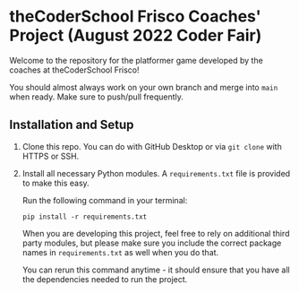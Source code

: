 # theCoderSchool Frisco Coaches' Project (August 2022 Coder Fair)

Welcome to the repository for the platformer game developed by the coaches at theCoderSchool Frisco!

You should almost always work on your own branch and merge into `main` when ready. Make sure to push/pull frequently.

## Installation and Setup

1. Clone this repo. You can do with GitHub Desktop or via `git clone` with HTTPS or SSH.
2. Install all necessary Python modules. A `requirements.txt` file is provided to make this easy.

    Run the following command in your terminal:
    ```
    pip install -r requirements.txt
    ```
    When you are developing this project, feel free to rely on additional third party modules, but please make sure you
    include the correct package names in `requirements.txt` as well when you do that.

    You can rerun this command anytime - it should ensure that you have all the dependencies needed to run the project.

